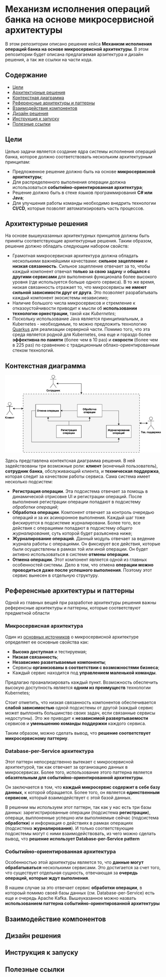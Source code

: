 # Механизм исполнения операций банка на основе микросервисной архитектуры

В этом репозитории описано решение кейса **Механизм исполнения операций банка на основе микросервисной архитектуры**. В этом репозитории будет описана предлагаемая арзитектура и дизайн решения, а так же ссылки на части кода.

## Содержание

* [Цели](https://github.com/ilya2108/psb-general#%D1%86%D0%B5%D0%BB%D0%B8)
* [Архитектурные решения](https://github.com/ilya2108/psb-general#%D0%B0%D1%80%D1%85%D0%B8%D1%82%D0%B5%D0%BA%D1%82%D1%83%D1%80%D0%BD%D1%8B%D0%B5-%D1%80%D0%B5%D1%88%D0%B5%D0%BD%D0%B8%D1%8F)
* [Контекстная диаграмма](https://github.com/ilya2108/psb-general#%D0%BA%D0%BE%D0%BD%D1%82%D0%B5%D0%BA%D1%81%D1%82%D0%BD%D0%B0%D1%8F-%D0%B4%D0%B8%D0%B0%D0%B3%D1%80%D0%B0%D0%BC%D0%BC%D0%B0)
* [Референсные архитектуры и паттерны]()
* [Взаимодействие компонентов](https://github.com/ilya2108/psb-general#%D0%BA%D0%BE%D0%BD%D1%82%D0%B5%D0%BA%D1%81%D1%82%D0%BD%D0%B0%D1%8F-%D0%B4%D0%B8%D0%B0%D0%B3%D1%80%D0%B0%D0%BC%D0%BC%D0%B0)
* [Дизайн решения](https://github.com/ilya2108/psb-general#%D0%BA%D0%BE%D0%BD%D1%82%D0%B5%D0%BA%D1%81%D1%82%D0%BD%D0%B0%D1%8F-%D0%B4%D0%B8%D0%B0%D0%B3%D1%80%D0%B0%D0%BC%D0%BC%D0%B0)
* [Инструкция к запуску](https://github.com/ilya2108/psb-general#%D0%BA%D0%BE%D0%BD%D1%82%D0%B5%D0%BA%D1%81%D1%82%D0%BD%D0%B0%D1%8F-%D0%B4%D0%B8%D0%B0%D0%B3%D1%80%D0%B0%D0%BC%D0%BC%D0%B0)
* [Полезные ссылки](https://github.com/ilya2108/psb-general#%D0%BA%D0%BE%D0%BD%D1%82%D0%B5%D0%BA%D1%81%D1%82%D0%BD%D0%B0%D1%8F-%D0%B4%D0%B8%D0%B0%D0%B3%D1%80%D0%B0%D0%BC%D0%BC%D0%B0)

## Цели

Целью задачи является создание ядра системы исполнения операций банка, которое должно соответствовать нескольким архитектурным принципам:

* Предложенное решение должно быть на основе **микросервисной архитектуры**;
* Для распределенного выполнения операции должна использоваться **событийно-ориентированная архитектура**;
* Решение должно быть в стеке языков программирования **C# или Java**;
* Для улучшения работы команды необходимо внедрить технологии **CI/CD**, которые позволят автоматизировать часть процессов.

## Архитектурные решения

На основе вышеуказанных архитектурных принципов должны быть приняты соответствующие архитектурные решения. Таким образом, решение должно обладать следующим набором свойств:

* Грамотная микросервисная архитектура должна обладать несколькими важнейшими качествами: **сильное зацепление** и **низкая связанность**. Сильное зацепление отвечает за то, чтобы каждый компонент отвечал **только за свою задачу** и **общался с другими сервисами** для выполнения функционала более высокого уровня (где используется больше одного сервиса). В то же время, низкая связанность отражает то, что микросервисы **не имеют сильной зависимости друг от друга**. Это позволяет разрабатывать каждый компонент экосистемы независимо;
* Наличие большого числа микросервисов и стремление к отказоустойчивости приводит к мысли об **использовании технологии оркестрации**, такой как *Kubernetes*;
* Поскольку использование Java является принципиальным, а Kubernetes - необходимым, то можно предложить технологию [Quarkus](https://quarkus.io/) для реализации серверной части. Помимо того, что эта среда является родной для Kubernetes, она еще и гораздо более **эффективна по памяти** (более чем в 10 раз) и **скорости** (более чем в 225 раз) по сравнению с традиционным облако-ориентированным стеком технологий.

## Контекстная диаграмма

![alt text](Context%20Diagram.png)

Здесь представлена контектсная диаграмма решения. В ней задействованы три возможные роли: **клиент** (конечный пользователь), **сотрудник банка**, обслуживающий клиента, и **техническая поддержка**, которая следит за качеством работы сервиса. Сама система имеет несколько подсистем:

* **Регистрация операции**. Эта подсистема отвечает за помощь в динамической отрисовке UI и регистрации операций. После выполнения регистрации операции попадают в подсистему *обработки операций*;
* **Обработка операции**. Компонент отвечает за контроль очередью операций и за их асинхронное выполнения. Каждый шаг тоже фискируется в подсистеме журналировани. Более того, все действия с операциями попадают в подсистему *общего журналирования*, суть которой будет разъяснена ниже;
* **Журналирование операций**. Данный модуль отвечает за ведение журнала работы с операциями. Он фиксирует все действия, которые были осуществлены в рамках той или иной операции. Он будет активно использоваться в системе **отмены операции**.
* **Отмена операции**. Этот компонент является одной из главных особенностей системы. Дело в том, что отмена **операции можно проводиться даже после успешного выполнения**. Поэтому этот сервис вынесен в отдельную структуру.

## Референсные архитектуры и паттерны

Одной из главных вещей при разработке архитектуры решения важны референсные архитектуры и паттерны, которые соответствуют предметной области

### Микросервисная архитектура

Один из [основных источников](https://microservices.io/) о микросервисной архитектуре определяет ее основные свойства как:

* **Высоко доступная** и тестируемая;
* **Низкая связанность**;
* **Независимо разветываемые компоненты**;
* Сервисы **организованы в соответствии с возможностями бизнеса**;
* Каждый сервис находится под **управлением маленькой команды**.

Предлагаю проанализировать каждый пункт. Возможность обеспечить высокую доступность является **одним из преимуществ** технологии Kubernetes;

Стоит отметить, что низкая связанность компонентов обеспечивается **слабой зависимостью** одной подсистемы от другой (каждый сервис может выплонять большинство своих задач, если связанные сервисы недоступны). Это же приводит к **независимой развертываемости** сервисов и **уменьшению команды поддержки** каждого сервиса.

Таким образом, можно сделать вывод, что **решение соответствует микросервисному паттерну**.

### Database-per-Service архитектура

Этот паттерн непосредственно вытекает с микросервисной архитектурой, так как отвечает за организацию данных в микросервисах. Более того, использование этого паттерна является **обазятельным для событийно-ориентированной архитектуры**.

Он заключается в том, что **каждый микросервис содержит в себе базу данных**, к которой обращается. Более того, он является **единственным сервисом**, который взаимодействует с этой базой данных.

В решении мы используем этот паттерн, так как у нас есть три базы данных: зарегистрированные операции (подсистема **регистрации**), операци, выплоненные успешно или выполняемые сейчас (подсистема **обработки**) и информация о действиях в рамках операциях (подсистема **журналирования**). И только соответствующие подсистемы могут с ними взаимодействовать, из чего можно сделать вывод, что **решение использует Database-per-Service pattern**

### Событийно-ориентированная архитектура

Особенностью этой архитектуры является то, что **данные могут обрабатываться** несколькими сервисами. Это достигается за счет того, что существует отдельная сущность, отвечающая за **очередь операций, которые ждут выполнения**.

В нашем случае за это отвечает сервис **обработки операции**, в котороый помимо своей базы данных (см. Database-per-Service) есть еще и очередь Apache Kafka. Вышеуказанное можно назвать **использованием паттерна событийно-ориентированной архитектуры**

## Взаимодействие компонентов

## Дизайн решения

## Инструкция к запуску

## Полезные ссылки
